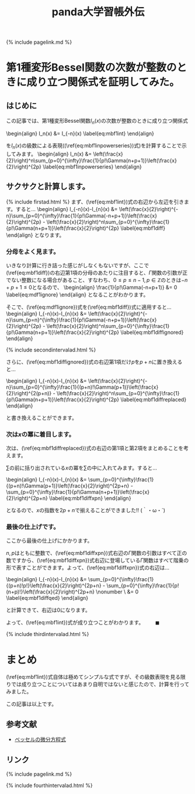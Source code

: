 ﻿---
title: panda大学習帳外伝
description: 第1種変形Bessel関数の次数が整数のときに成り立つ関係式を証明してみた。
mathjax: true
encoding: UTF-8
---
{% include pagelink.md %}

# 第1種変形Bessel関数の次数が整数のときに成り立つ関係式を証明してみた。
## はじめに
この記事では、第1種変形Bessel関数$I_n(x)$の次数が整数のときに成り立つ関係式

\begin{align}
I_n(x) &= I_{-n}(x) \label{eq:mbf1int}
\end{align}

を$I_n(x)$の級数による表現((\ref{eq:mbf1inpowerseries})式)を計算することで示してみます。
\begin{align}
I_n(x) &= \left(\frac{x}{2}\right)^n\sum_{p=0}^{\infty}\frac{1}{p!\Gamma(n+p+1)}\left(\frac{x}{2}\right)^{2p} \label{eq:mbf1inpowerseries}
\end{align}
## サクサクと計算します。
{% include firstad.html %}
まず、(\ref{eq:mbf1int})式の右辺から左辺を引きます。すると…
\begin{align}
I_{-n}(x)-I_{n}(x) &= \left(\frac{x}{2}\right)^{-n}\sum_{p=0}^{\infty}\frac{1}{p!\Gamma(-n+p+1)}\left(\frac{x}{2}\right)^{2p} - \left(\frac{x}{2}\right)^n\sum_{p=0}^{\infty}\frac{1}{p!\Gamma(n+p+1)}\left(\frac{x}{2}\right)^{2p} \label{eq:mbf1diff}
\end{align}
となります。
### 分母をよく見ます。
いきなり計算に行き詰った感じがしなくもないですが、ここで(\ref{eq:mbf1diff})の右辺第1項の分母のあたりに注目すると、$\Gamma$関数の引数が正でない整数になる場合があること、すなわち、$0 \le p \le n-1, p \in \mathbb{Z}$のときは$-n+p+1 \le 0$となるので、
\begin{align}
\frac{1}{p!\Gamma(-n+p+1)} &= 0 \label{eq:mdf1ignore}
\end{align}
となることがわかります。

そこで、(\ref{eq:mdf1ignore})式を(\ref{eq:mbf1diff})式に適用すると…
\begin{align}
I_{-n}(x)-I_{n}(x) &= \left(\frac{x}{2}\right)^{-n}\sum_{p=n}^{\infty}\frac{1}{p!\Gamma(-n+p+1)}\left(\frac{x}{2}\right)^{2p} - \left(\frac{x}{2}\right)^n\sum_{p=0}^{\infty}\frac{1}{p!\Gamma(n+p+1)}\left(\frac{x}{2}\right)^{2p} \label{eq:mbf1diffignored}
\end{align}

{% include secondintervalad.html %}

さらに、(\ref{eq:mbf1diffignored})式の右辺第1項だけ$p$を$p+n$に置き換えると…

\begin{align}
I_{-n}(x)-I_{n}(x) &= \left(\frac{x}{2}\right)^{-n}\sum_{p=0}^{\infty}\frac{1}{(p+n)!\Gamma(p+1)}\left(\frac{x}{2}\right)^{2(p+n)} - \left(\frac{x}{2}\right)^n\sum_{p=0}^{\infty}\frac{1}{p!\Gamma(n+p+1)}\left(\frac{x}{2}\right)^{2p} \label{eq:mbf1diffreplaced}
\end{align}

と書き換えることができます。
### 次は$x$の冪に着目します。
次は、(\ref{eq:mbf1diffreplaced})式の右辺の第1項と第2項をまとめることを考えます。

$\sum$の前に括り出されている$x$の冪を$\sum$の中に入れてみます。すると…

\begin{align}
I_{-n}(x)-I_{n}(x) &= \sum_{p=0}^{\infty}\frac{1}{(p+n)!\Gamma(p+1)}\left(\frac{x}{2}\right)^{2p+n} - \sum_{p=0}^{\infty}\frac{1}{p!\Gamma(n+p+1)}\left(\frac{x}{2}\right)^{2p+n} \label{eq:mbf1diffxpn}
\end{align}

となるので、$x$の指数を$2p+n$で揃えることができました!! (｀・ω・´)

### 最後の仕上げです。
ここから最後の仕上げにかかります。

$n,p$はともに整数で、(\ref{eq:mbf1diffxpn})式右辺の$\Gamma$関数の引数はすべて正の数ですから、(\ref{eq:mbf1diffxpn})式右辺に登場している$\Gamma$関数はすべて階乗の形で表すことができます。よって、(\ref{eq:mbf1diffxpn})式の右辺は…

\begin{align}
I_{-n}(x)-I_{n}(x) &= \sum_{p=0}^{\infty}\frac{1}{(p+n)!p!}\left(\frac{x}{2}\right)^{2p+n} - \sum_{p=0}^{\infty}\frac{1}{p!(n+p)!}\left(\frac{x}{2}\right)^{2p+n} \nonumber \\
&= 0 \label{eq:mbf1diffqed}
\end{align}

と計算できて、右辺は$0$になります。

よって、(\ref{eq:mbf1int})式が成り立つことがわかります。$\qquad\blacksquare$

{% include thirdintervalad.html %}

# まとめ
(\ref{eq:mbf1int})式自体は極めてシンプルな式ですが、その級数表現を見る限りでは成り立つことについてはあまり自明ではないと感じたので、計算を行ってみました。

この記事は以上です。

## 参考文献

* [ベッセルの微分方程式](http://eman-physics.net/math/differential20.html)

## リンク 
{% include pagelink.md %}

{% include fourthintervalad.html %}
